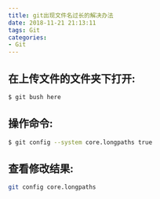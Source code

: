 ```yaml
---
title: git出现文件名过长的解决办法
date: 2018-11-21 21:13:11
tags: Git
categories:
- Git
---
```


## 在上传文件的文件夹下打开:
``` bash
$ git bush here
```

## 操作命令:
``` bash
$ git config --system core.longpaths true
```


## 查看修改结果: 
``` bash
git config core.longpaths
```